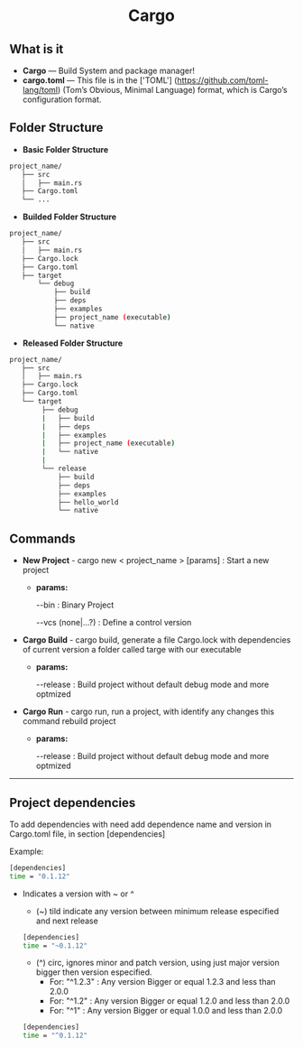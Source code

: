 <p>    
    <h1 align="center">Cargo</h1>
</p>

What is it
---------------------------------

* **Cargo** —  Build System and package manager!
* **cargo.toml** —   This file is in the ['TOML'] (https://github.com/toml-lang/toml) (Tom’s Obvious, Minimal Language) format, which is Cargo’s configuration format.



Folder Structure
---------------------------------

* **Basic Folder Structure**

```bash
project_name/
   ├── src
   │   ├── main.rs
   ├── Cargo.toml
   └── ...

```

* **Builded Folder Structure**

```bash
project_name/
   ├── src
   │   ├── main.rs
   ├── Cargo.lock
   ├── Cargo.toml
   ├── target
       └── debug
           ├── build
           ├── deps
           ├── examples
           ├── project_name (executable)
           └── native
```


* **Released Folder Structure**

```bash
project_name/
   ├── src
   │   ├── main.rs
   ├── Cargo.lock
   ├── Cargo.toml
   └── target
        ├── debug
        |   ├── build
        |   ├── deps
        |   ├── examples
        |   ├── project_name (executable)
        |   └── native
        |
        └── release
            ├── build
            ├── deps
            ├── examples
            ├── hello_world
            └── native
```


Commands
---------------------------------

* **New Project** - cargo new < project_name > [params] : Start a new project
    * **params:**

        --bin : Binary Project

        --vcs (none|...?) : Define a control version

* **Cargo Build** - cargo build, generate a file Cargo.lock with dependencies of current version a folder called targe with our executable
    * **params:**

        --release : Build project without default debug mode and more optmized

* **Cargo Run** - cargo run, run a project, with identify any changes this command rebuild project
    * **params:**

        --release : Build project without default debug mode and more optmized

---------------------------------

Project dependencies
---------------------------------

To add dependencies with need add dependence name and version in Cargo.toml file, in section [dependencies]

Example: 

```Bash
[dependencies]
time = "0.1.12"
```

* Indicates a version with ~  or  ^ 

    * (~) tild indicate any version between minimum release especified and next release
    ```Bash
    [dependencies]
    time = "~0.1.12"
    ```
    * (^) circ, ignores minor and patch version, using just major version bigger then version especified.
        - For: "^1.2.3" : Any version Bigger or equal 1.2.3 and less than 2.0.0
        - For: "^1.2" : Any version Bigger or equal 1.2.0 and less than 2.0.0
        - For: "^1" : Any version Bigger or equal 1.0.0 and less than 2.0.0

    ```Bash
    [dependencies]
    time = "^0.1.12"
    ```